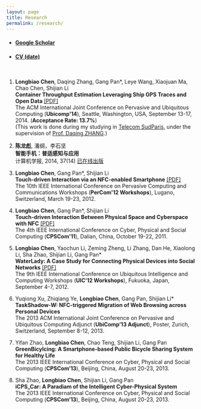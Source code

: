 ```yaml
---
layout: page
title: Research
permalink: /research/
---
```



- #### [Google Scholar][0] 
- #### [CV (date)][11]
<br>

1. **Longbiao Chen**, Daqing Zhang, Gang Pan*, Leye Wang, Xiaojuan Ma, Chao Chen, Shijian Li  
**Container Throughput Estimation Leveraging Ship GPS Traces and Open Data** [[PDF]][1]  
The ACM International Joint Conference on Pervasive and Ubiquitous Computing (**Ubicomp'14**), Seattle, Washington, USA, September 13-17, 2014. (**Acceptance Rate: 13.7%**)   
(This work is done during my studying in [Telecom SudParis][8], under the supervision of [Prof. Daqing ZHANG][9].)

2. **陈龙彪**, 潘纲，李石坚  
**智能手机：普适感知与应用**  
计算机学报, 2014, 37(14) [已在线出版][10]

3. **Longbiao Chen**, Gang Pan*, Shijian Li  
**Touch-driven Interaction via an NFC-enabled Smartphone** [[PDF]][3]  
The 10th IEEE International Conference on Pervasive Computing and Communications Workshops (**PerCom'12 Workshops**), Lugano, Switzerland, March 19-23, 2012.   

4. **Longbiao Chen**, Gang Pan*, Shijian Li  
**Touch-driven Interaction Between Physical Space and Cyberspace with NFC** [[PDF]][4]  
The 4th IEEE International Conference on Cyber, Physical and Social Computing (**CPSCom'11**), Dalian, China, October 19-22, 2011.  

5. **Longbiao Chen**, Yaochun Li, Zeming Zheng, Li Zhang, Dan He, Xiaolong Li, Sha Zhao, Shijian Li, Gang Pan*  
**WaterLady: A Case Study for Connecting Physical Devices into Social Networks** [[PDF]][5]  
The 9th IEEE International Conference on Ubiquitous Intelligence and Computing Workshops (**UIC’12 Workshops**), Fukuoka, Japan, September 4-7, 2012.   

6. Yuqiong Xu, Zhiqiang Ye, **Longbiao Chen**, Gang Pan, Shijian Li*  
**TaskShadow-W: NFC-triggered Migration of Web Browsing across Personal Devices**  
The 2013 ACM International Joint Conference on Pervasive and Ubiquitous Computing Adjunct (**UbiComp’13 Adjunct**), Poster, Zurich, Switzerland, September 8-12, 2013.  

7. Yifan Zhao, **Longbiao Chen**, Chao Teng, Shijian Li, Gang Pan  
**GreenBicylcing: A Smartphone-based Public Bicycle Sharing System for Healthy Life**  
The 2013 IEEE International Conference on Cyber, Physical and Social Computing (**CPSCom’13**), Beijing, China, August 20-23, 2013.   

8. Sha Zhao, **Longbiao Chen**, Shijian Li, Gang Pan  
**iCPS_Car: A Paradiam of the Intelligent Cyber-Physical System**  
The 2013 IEEE International Conference on Cyber, Physical and Social Computing (**CPSCom’13**), Beijing, China, August 20-23, 2013.   


[0]: http://scholar.google.com/citations?user=GnYUnUAAAAAJ&hl=en
[1]: /files/ubicomp-2014.pdf
[2]: /files/cjc-2014.pdf
[3]: /files/percom-2012.pdf
[4]: /files/cpscom-2011.pdf
[5]: /files/uic-2012.pdf
[6]: /files/CPSCom2013.pdf
[7]: /files/CPSCom2013_2.pdf
[8]: http://www.telecom-sudparis.eu/en_accueil.html
[9]: http://www-public.it-sudparis.eu/~zhang_da/DaqingZhang.html
[10]: http://cjc.ict.ac.cn/online/bfpub/clb-201474125929.pdf
[11]: /files/Resume_20140720.pdf

